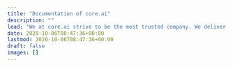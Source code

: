 ```yaml
---
title: "Documentation of core.ai"
description: ""
lead: "We at core.ai strive to be the most trusted company. We deliver affordable technologies to customers by continuous innovation."
date: 2020-10-06T08:47:36+00:00
lastmod: 2020-10-06T08:47:36+00:00
draft: false
images: []
---
```

